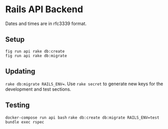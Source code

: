 Rails API Backend
=================

Dates and times are in rfc3339 format.

## Setup
```
fig run api rake db:create
fig run api rake db:migrate
```

## Updating
`rake db:migrate RAILS_ENV=`. Use `rake secret` to generate new keys for the development and test sections.

## Testing
`docker-compose run api bash`
`rake db:create db:migrate RAILS_ENV=test`
`bundle exec rspec`